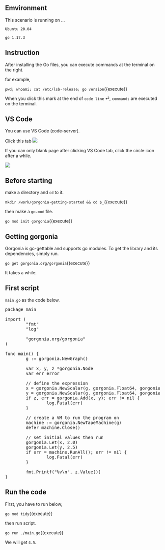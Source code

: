 ## Emvironment

This scenario is running on ...

`Ubuntu 20.04`

`go 1.17.3`

## Instruction

After installing the Go files, you can execute commands at the terminal on the right.

for example,

`pwd; whoami; cat /etc/lsb-release; go version`{{execute}}

When you click this mark at the end of `code line` &#x23CE;, `commands` are executed on the terminal.

## VS Code

You can use VS Code (code-server).

Click this tab <img src='https://i.gyazo.com/2490101f4dd25247eba6549c9698b5f3.png'>

If you can only blank page after clicking VS Code tab, click the circle icon after a while.

<img src='https://i.gyazo.com/71374e12cc61c8316fed21ae5ceae103.png'>

## Before starting

make a directory and `cd` to it.

`mkdir /work/gorgonia-getting-started && cd $_`{{execute}}

then make a `go.mod` file.

`go mod init gorgonia`{{execute}}

## Getting gorgonia

Gorgonia is go-gettable and supports go modules. To get the library and its dependencies, simply run.

`go get gorgonia.org/gorgonia`{{execute}}

It takes a while.

## First script

`main.go` as the code below.

<pre class="file" data-target="clipboard">
package main

import (
        "fmt"
        "log"

        "gorgonia.org/gorgonia"
)

func main() {
        g := gorgonia.NewGraph()

        var x, y, z *gorgonia.Node
        var err error

        // define the expression
        x = gorgonia.NewScalar(g, gorgonia.Float64, gorgonia.WithName("x"))
        y = gorgonia.NewScalar(g, gorgonia.Float64, gorgonia.WithName("y"))
        if z, err = gorgonia.Add(x, y); err != nil {
                log.Fatal(err)
        }

        // create a VM to run the program on
        machine := gorgonia.NewTapeMachine(g)
        defer machine.Close()

        // set initial values then run
        gorgonia.Let(x, 2.0)
        gorgonia.Let(y, 2.5)
        if err = machine.RunAll(); err != nil {
                log.Fatal(err)
        }

        fmt.Printf("%v\n", z.Value())
}
</pre>

## Run the code

First, you have to run below,

`go mod tidy`{{execute}}

then run script.

`go run ./main.go`{{execute}}

We will get `4.5`.
